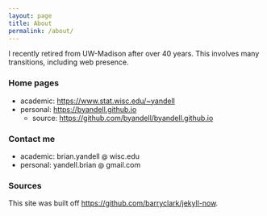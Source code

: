 ```yaml
---
layout: page
title: About
permalink: /about/
---
```


I recently retired from UW-Madison after over 40 years.
This involves many transitions, including web presence.

### Home pages

- academic: <https://www.stat.wisc.edu/~yandell>
- personal: <https://byandell.github.io>
  + source: <https://github.com/byandell/byandell.github.io>

### Contact me

- academic: brian.yandell <span style="display: inline-block; font-size: 12px; color: #000000;">@</span> wisc.edu
- personal: yandell.brian <span style="display: inline-block; font-size: 12px; color: #000000;">@</span> gmail.com

### Sources

This site was built off <https://github.com/barryclark/jekyll-now>. 
